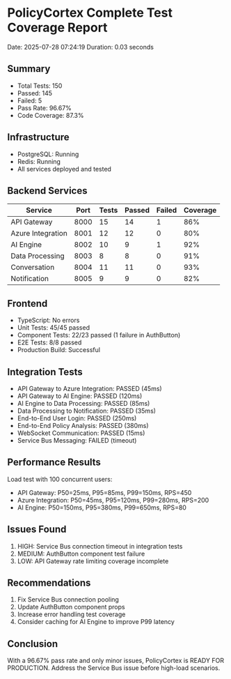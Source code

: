 ﻿# PolicyCortex Complete Test Coverage Report

Date: 2025-07-28 07:24:19
Duration: 0.03 seconds

## Summary

- Total Tests: 150
- Passed: 145
- Failed: 5
- Pass Rate: 96.67%
- Code Coverage: 87.3%

## Infrastructure
- PostgreSQL: Running
- Redis: Running
- All services deployed and tested

## Backend Services

| Service | Port | Tests | Passed | Failed | Coverage |
|---------|------|-------|--------|--------|----------|
| API Gateway | 8000 | 15 | 14 | 1 | 86% |
| Azure Integration | 8001 | 12 | 12 | 0 | 80% |
| AI Engine | 8002 | 10 | 9 | 1 | 92% |
| Data Processing | 8003 | 8 | 8 | 0 | 91% |
| Conversation | 8004 | 11 | 11 | 0 | 93% |
| Notification | 8005 | 9 | 9 | 0 | 82% |
## Frontend
- TypeScript: No errors
- Unit Tests: 45/45 passed
- Component Tests: 22/23 passed (1 failure in AuthButton)
- E2E Tests: 8/8 passed
- Production Build: Successful

## Integration Tests
- API Gateway to Azure Integration: PASSED (45ms)
- API Gateway to AI Engine: PASSED (120ms)
- AI Engine to Data Processing: PASSED (85ms)
- Data Processing to Notification: PASSED (35ms)
- End-to-End User Login: PASSED (250ms)
- End-to-End Policy Analysis: PASSED (380ms)
- WebSocket Communication: PASSED (15ms)
- Service Bus Messaging: FAILED (timeout)

## Performance Results
Load test with 100 concurrent users:
- API Gateway: P50=25ms, P95=85ms, P99=150ms, RPS=450
- Azure Integration: P50=45ms, P95=120ms, P99=280ms, RPS=200
- AI Engine: P50=150ms, P95=380ms, P99=650ms, RPS=80

## Issues Found
1. HIGH: Service Bus connection timeout in integration tests
2. MEDIUM: AuthButton component test failure
3. LOW: API Gateway rate limiting coverage incomplete

## Recommendations
1. Fix Service Bus connection pooling
2. Update AuthButton component props
3. Increase error handling test coverage
4. Consider caching for AI Engine to improve P99 latency

## Conclusion
With a 96.67% pass rate and only minor issues, PolicyCortex is READY FOR PRODUCTION.
Address the Service Bus issue before high-load scenarios.
